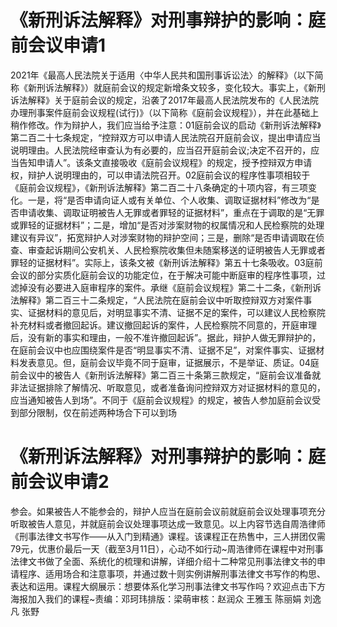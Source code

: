 # 《新刑诉法解释》对刑事辩护的影响：庭前会议申请1

2021年《最高人民法院关于适用〈中华人民共和国刑事诉讼法〉的解释》（以下简称《新刑诉法解释》）就庭前会议的规定新增条文较多，变化较大。事实上，《新刑诉法解释》关于庭前会议的规定，沿袭了2017年最高人民法院发布的《人民法院办理刑事案件庭前会议规程(试行)》（以下简称《庭前会议规程》），并在此基础上稍作修改。作为辩护人，我们应当给予注意：01庭前会议的启动《新刑诉法解释》第二百二十七条规定，“控辩双方可以申请人民法院召开庭前会议，提出申请应当说明理由。人民法院经审查认为有必要的，应当召开庭前会议;决定不召开的，应当告知申请人”。该条文直接吸收《庭前会议规程》的规定，授予控辩双方申请权，辩护人说明理由的，可以申请法院召开。02庭前会议的程序性事项相较于《庭前会议规程》，《新刑诉法解释》第二百二十八条确定的十项内容，有三项变化。一是，将“是否申请向证人或有关单位、个人收集、调取证据材料”修改为“是否申请收集、调取证明被告人无罪或者罪轻的证据材料”，重点在于调取的是“无罪或罪轻的证据材料”；二是，增加“是否对涉案财物的权属情况和人民检察院的处理建议有异议”，拓宽辩护人对涉案财物的辩护空间；三是，删除“是否申请调取在侦查、审查起诉期间公安机关、人民检察院收集但未随案移送的证明被告人无罪或者罪轻的证据材料”。实际上，该条文被《新刑诉法解释》第五十七条吸收。03庭前会议的部分实质化庭前会议的功能定位，在于解决可能中断庭审的程序性事项，过滤掉没有必要进入庭审程序的案件。承继《庭前会议规程》第二十二条，《新刑诉法解释》第二百三十二条规定，“人民法院在庭前会议中听取控辩双方对案件事实、证据材料的意见后，对明显事实不清、证据不足的案件，可以建议人民检察院补充材料或者撤回起诉。建议撤回起诉的案件，人民检察院不同意的，开庭审理后，没有新的事实和理由，一般不准许撤回起诉”。据此，辩护人做无罪辩护的，在庭前会议中也应围绕案件是否“明显事实不清、证据不足”，对案件事实、证据材料发表意见。但，庭前会议毕竟不同于庭审，证据展示，不是举证、质证。04庭前会议中的被告人《新刑诉法解释》第二百三十条第三款规定，“庭前会议准备就非法证据排除了解情况、听取意见，或者准备询问控辩双方对证据材料的意见的，应当通知被告人到场”。不同于《庭前会议规程》的规定，被告人参加庭前会议受到部分限制，仅在前述两种场合下可以到场

# 《新刑诉法解释》对刑事辩护的影响：庭前会议申请2

参会。如果被告人不能参会的，辩护人应当在庭前会议前就庭前会议处理事项充分听取被告人意见，并就庭前会议处理事项达成一致意见。以上内容节选自周浩律师《刑事法律文书写作——从入门到精通》课程。该课程正在热售中，三人拼团仅需79元，优惠价最后一天（截至3月11日），心动不如行动~周浩律师在课程中对刑事法律文书做了全面、系统化的梳理和讲解，详细介绍十二种常见刑事法律文书的申请程序、适用场合和注意事项，并通过数十则实例讲解刑事法律文书写作的构思、表达和运用。课程大纲展示：想要体系化学习刑事法律文书写作吗？欢迎点击下方海报加入我们的课程~责编：邓珂玮排版：梁萌审核：赵润众 王雅玉 陈丽娟 刘逸凡 张野

